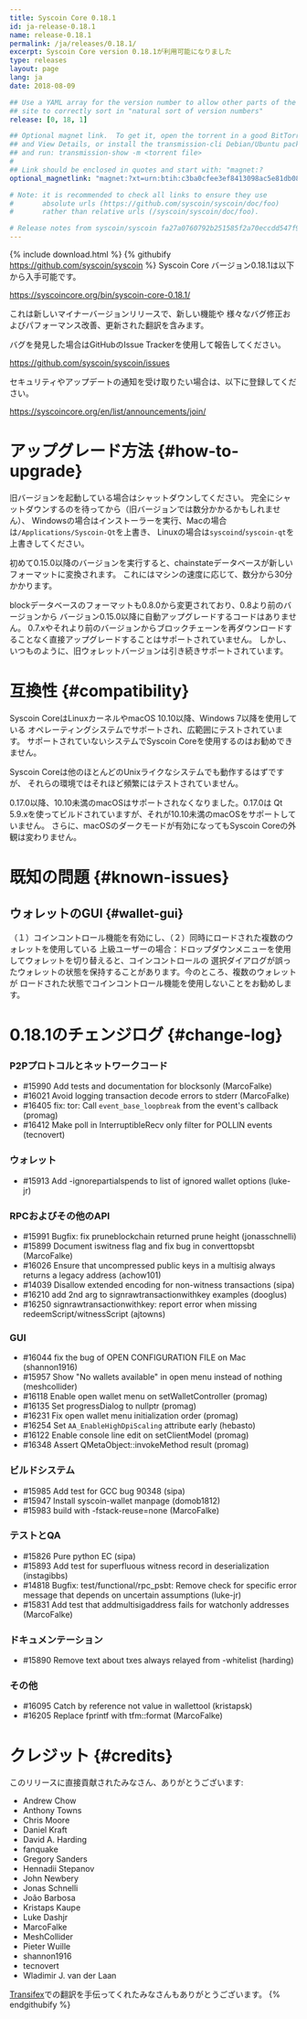 ```yaml
---
title: Syscoin Core 0.18.1
id: ja-release-0.18.1
name: release-0.18.1
permalink: /ja/releases/0.18.1/
excerpt: Syscoin Core version 0.18.1が利用可能になりました
type: releases
layout: page
lang: ja
date: 2018-08-09

## Use a YAML array for the version number to allow other parts of the
## site to correctly sort in "natural sort of version numbers"
release: [0, 18, 1]

## Optional magnet link.  To get it, open the torrent in a good BitTorrent client
## and View Details, or install the transmission-cli Debian/Ubuntu package
## and run: transmission-show -m <torrent file>
#
## Link should be enclosed in quotes and start with: "magnet:?
optional_magnetlink: "magnet:?xt=urn:btih:c3ba0cfee3ef8413098ac5e81db08a2670e9da8c&dn=syscoin-core-0.18.1&tr=udp%3A%2F%2Ftracker.openbittorrent.com%3A80&tr=udp%3A%2F%2Ftracker.opentrackr.org%3A1337&tr=udp%3A%2F%2Ftracker.coppersurfer.tk%3A6969&tr=udp%3A%2F%2Ftracker.leechers-paradise.org%3A6969&tr=udp%3A%2F%2Fzer0day.ch%3A1337&tr=udp%3A%2F%2Fexplodie.org%3A6969"

# Note: it is recommended to check all links to ensure they use
#       absolute urls (https://github.com/syscoin/syscoin/doc/foo)
#       rather than relative urls (/syscoin/syscoin/doc/foo).

# Release notes from syscoin/syscoin fa27a0760792b251585f2a70eccdd547f915b7e4 ("doc: Bump manpages pre-final", 2019-08-02)
---
```

{% include download.html %}
{% githubify https://github.com/syscoin/syscoin %}
Syscoin Core バージョン0.18.1は以下から入手可能です。

  <https://syscoincore.org/bin/syscoin-core-0.18.1/>

これは新しいマイナーバージョンリリースで、新しい機能や
様々なバグ修正およびパフォーマンス改善、更新された翻訳を含みます。

バグを発見した場合はGitHubのIssue Trackerを使用して報告してください。

  <https://github.com/syscoin/syscoin/issues>

セキュリティやアップデートの通知を受け取りたい場合は、以下に登録してください。

  <https://syscoincore.org/en/list/announcements/join/>

アップグレード方法 {#how-to-upgrade}
==============

旧バージョンを起動している場合はシャットダウンしてください。
完全にシャットダウンするのを待ってから（旧バージョンでは数分かかるかもしれません）、
Windowsの場合はインストーラーを実行、Macの場合は`/Applications/Syscoin-Qt`を上書き、
Linuxの場合は`syscoind`/`syscoin-qt`を上書きしてください。

初めて0.15.0以降のバージョンを実行すると、chainstateデータベースが新しいフォーマットに変換されます。
これにはマシンの速度に応じて、数分から30分かかります。

blockデータベースのフォーマットも0.8.0から変更されており、0.8より前のバージョンから
バージョン0.15.0以降に自動アップグレードするコードはありません。
0.7.xやそれより前のバージョンからブロックチェーンを再ダウンロードすることなく直接アップグレードすることはサポートされていません。
しかし、いつものように、旧ウォレットバージョンは引き続きサポートされています。

互換性 {#compatibility}
==============

Syscoin CoreはLinuxカーネルやmacOS 10.10以降、Windows 7以降を使用している
オペレーティングシステムでサポートされ、広範囲にテストされています。
サポートされていないシステムでSyscoin Coreを使用するのはお勧めできません。

Syscoin Coreは他のほとんどのUnixライクなシステムでも動作するはずですが、
それらの環境ではそれほど頻繁にはテストされていません。

0.17.0以降、10.10未満のmacOSはサポートされなくなりました。0.17.0は
Qt 5.9.xを使ってビルドされていますが、それが10.10未満のmacOSをサポートしていません。
さらに、macOSのダークモードが有効になってもSyscoin Coreの外観は変わりません。

既知の問題 {#known-issues}
============

ウォレットのGUI {#wallet-gui}
----------

（１）コインコントロール機能を有効にし、（２）同時にロードされた複数のウォレットを使用している
上級ユーザーの場合：ドロップダウンメニューを使用してウォレットを切り替えると、コインコントロールの
選択ダイアログが誤ったウォレットの状態を保持することがあります。今のところ、複数のウォレットが
ロードされた状態でコインコントロール機能を使用しないことをお勧めします。

0.18.1のチェンジログ {#change-log}
=================

### P2Pプロトコルとネットワークコード
- #15990 Add tests and documentation for blocksonly (MarcoFalke)
- #16021 Avoid logging transaction decode errors to stderr (MarcoFalke)
- #16405 fix: tor: Call `event_base_loopbreak` from the event's callback (promag)
- #16412 Make poll in InterruptibleRecv only filter for POLLIN events (tecnovert)

### ウォレット
- #15913 Add -ignorepartialspends to list of ignored wallet options (luke-jr)

### RPCおよびその他のAPI
- #15991 Bugfix: fix pruneblockchain returned prune height (jonasschnelli)
- #15899 Document iswitness flag and fix bug in converttopsbt (MarcoFalke)
- #16026 Ensure that uncompressed public keys in a multisig always returns a legacy address (achow101)
- #14039 Disallow extended encoding for non-witness transactions (sipa)
- #16210 add 2nd arg to signrawtransactionwithkey examples (dooglus)
- #16250 signrawtransactionwithkey: report error when missing redeemScript/witnessScript (ajtowns)

### GUI
- #16044 fix the bug of OPEN CONFIGURATION FILE on Mac (shannon1916)
- #15957 Show "No wallets available" in open menu instead of nothing (meshcollider)
- #16118 Enable open wallet menu on setWalletController (promag)
- #16135 Set progressDialog to nullptr (promag)
- #16231 Fix open wallet menu initialization order (promag) 
- #16254 Set `AA_EnableHighDpiScaling` attribute early (hebasto) 
- #16122 Enable console line edit on setClientModel (promag) 
- #16348 Assert QMetaObject::invokeMethod result (promag)

### ビルドシステム
- #15985 Add test for GCC bug 90348 (sipa)
- #15947 Install syscoin-wallet manpage (domob1812)
- #15983 build with -fstack-reuse=none (MarcoFalke)

### テストとQA
- #15826 Pure python EC (sipa)
- #15893 Add test for superfluous witness record in deserialization (instagibbs)
- #14818 Bugfix: test/functional/rpc_psbt: Remove check for specific error message that depends on uncertain assumptions (luke-jr)
- #15831 Add test that addmultisigaddress fails for watchonly addresses (MarcoFalke)

### ドキュメンテーション
- #15890 Remove text about txes always relayed from -whitelist (harding)

### その他
- #16095 Catch by reference not value in wallettool (kristapsk)
- #16205 Replace fprintf with tfm::format (MarcoFalke)

クレジット {#credits}
=======

このリリースに直接貢献されたみなさん、ありがとうございます:

- Andrew Chow
- Anthony Towns
- Chris Moore
- Daniel Kraft
- David A. Harding
- fanquake
- Gregory Sanders
- Hennadii Stepanov
- John Newbery
- Jonas Schnelli
- João Barbosa
- Kristaps Kaupe
- Luke Dashjr
- MarcoFalke
- MeshCollider
- Pieter Wuille
- shannon1916
- tecnovert
- Wladimir J. van der Laan

[Transifex](https://www.transifex.com/projects/p/syscoin/)での翻訳を手伝ってくれたみなさんもありがとうございます。
{% endgithubify %}
